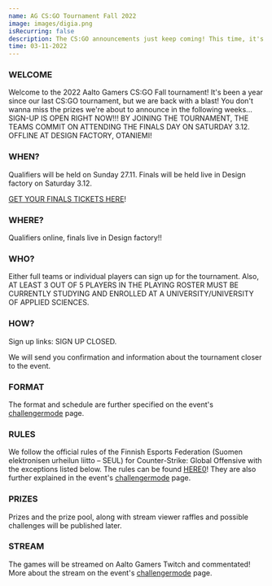 ```yaml
---
name: AG CS:GO Tournament Fall 2022
image: images/digia.png
isRecurring: false
description: The CS:GO announcements just keep coming! This time, it's our biggest tournament of the fall season. Behold the Aalto Gamers CS:GO Fall tournament 2022. Gather up your team of young (or old) hitters to compete for a prize pool of a 1000€ or come just to have fun with your best mates! Online qualifiers will be held on Sunday 27.11. and the four best teams will face off in live finals at Design factory on Saturday 3.12.
time: 03-11-2022
---
```


### WELCOME

Welcome to the 2022 Aalto Gamers CS:GO Fall tournament! It's been a year since our last CS:GO tournament, but we are back with a blast! You don't wanna miss the prizes we're about to announce in the following weeks... SIGN-UP IS OPEN RIGHT NOW!!!
BY JOINING THE TOURNAMENT, THE TEAMS COMMIT ON ATTENDING THE FINALS DAY ON SATURDAY 3.12. OFFLINE AT DESIGN FACTORY, OTANIEMI!

### WHEN?

Qualifiers will be held on Sunday 27.11.
Finals will be held live in Design factory on Saturday 3.12.

[GET YOUR FINALS TICKETS HERE](https://kide.app/events/39ccfcd6-e6b5-42ff-99f3-152d2112e9bc)!

### WHERE?

Qualifiers online, finals live in Design factory!!

### WHO?

Either full teams or individual players can sign up for the tournament.
Also, AT LEAST 3 OUT OF 5 PLAYERS IN THE PLAYING ROSTER MUST BE CURRENTLY STUDYING AND ENROLLED AT A UNIVERSITY/UNIVERSITY OF APPLIED SCIENCES.

### HOW?

Sign up links:
SIGN UP CLOSED.

We will send you confirmation and information about the tournament closer to the event.

### FORMAT

The format and schedule are further specified on the event's [challengermode](https://www.challengermode.com/tournaments/0d0eac58-1512-47a7-3188-08daced39551) page.

### RULES

We follow the official rules of the Finnish Esports Federation (Suomen elektronisen urheilun liitto – SEUL) for Counter-Strike: Global Offensive with the exceptions listed below. The rules can be found [HERE0](http://seul.fi/e-urheilu/pelisaannot/turnaussaannot-csgo/#english-version.)!
They are also further explained in the event's [challengermode](https://www.challengermode.com/tournaments/0d0eac58-1512-47a7-3188-08daced39551) page.

### PRIZES

Prizes and the prize pool, along with stream viewer raffles and possible challenges will be published later.

### STREAM

The games will be streamed on Aalto Gamers Twitch and commentated! More about the stream on the event's [challengermode](https://www.challengermode.com/tournaments/0d0eac58-1512-47a7-3188-08daced39551) page.
